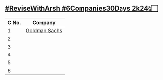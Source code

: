 <a href = "https://www.proelevate.in/dsa-practice/6-companies-30-days">#ReviseWithArsh #6Companies30Days 2k24👆🏻</a>
---

<table>    
    <thead>
      <tr>
        <th>C No.</th>
        <th>Company</th>
      </tr>
    </thead>    
    <tbody>
      <tr>
        <td>1</td>
        <td><a href="https://github.com/nandini-gangrade/6Companies30Days/blob/main/1GoldmanSachs.md">Goldman Sachs</a></td>
      <tr>
      <tr>
        <td>2</td>
        <td><a href=""></a></td>
      <tr>
      <tr>
        <td>3</td>
        <td><a href=""></a></td>
      <tr>
      <tr>
        <td>4</td>
        <td><a href=""></a></td>
      <tr>
      <tr>
        <td>5</td>
        <td><a href=""></a></td>
      <tr>
      <tr>
        <td>6</td>
        <td><a href=""></a></td>
      <tr>
    </tbody>
  </table>

